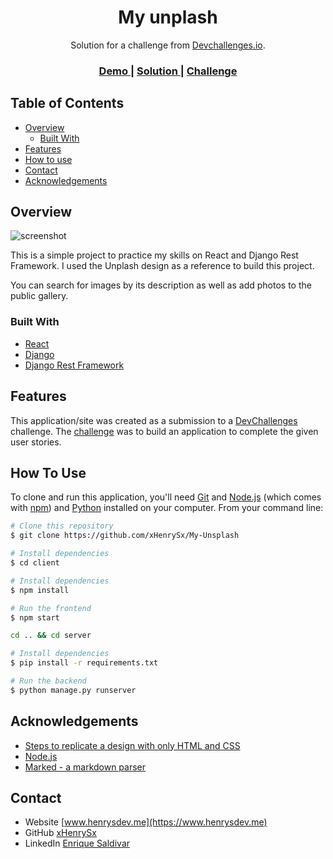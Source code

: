 <!-- Please update value in the {}  -->

<h1 align="center">My unplash</h1>

<div align="center">
   Solution for a challenge from  <a href="http://devchallenges.io" target="_blank">Devchallenges.io</a>.
</div>

<div align="center">
  <h3>
    <a href="https://myunplash.web.app/">
      Demo
    </a>
    <span> | </span>
    <a href="https://github.com/xHenrySx/My-Unsplash">
      Solution
    </a>
    <span> | </span>
    <a href="https://devchallenges.io/challenges/rYyhwJAxMfES5jNQ9YsP">
      Challenge
    </a>
  </h3>
</div>

<!-- TABLE OF CONTENTS -->

## Table of Contents

- [Overview](#overview)
  - [Built With](#built-with)
- [Features](#features)
- [How to use](#how-to-use)
- [Contact](#contact)
- [Acknowledgements](#acknowledgements)

<!-- OVERVIEW -->

## Overview

![screenshot](https://user-images.githubusercontent.com/16707738/92399059-5716eb00-f132-11ea-8b14-bcacdc8ec97b.png)

This is a simple project to practice my skills on React and Django Rest Framework. I used the Unplash design as a reference to build this project.

You can search for images by its description as well as add photos to the public gallery.

### Built With

<!-- This section should list any major frameworks that you built your project using. Here are a few examples.-->

- [React](https://reactjs.org/)
- [Django](https://www.djangoproject.com/)
- [Django Rest Framework](https://www.django-rest-framework.org/)

## Features

<!-- List the features of your application or follow the template. Don't share the figma file here :) -->

This application/site was created as a submission to a [DevChallenges](https://devchallenges.io/challenges) challenge. The [challenge](https://devchallenges.io/challenges/rYyhwJAxMfES5jNQ9YsP) was to build an application to complete the given user stories.

## How To Use

<!-- Example: -->

To clone and run this application, you'll need [Git](https://git-scm.com) and [Node.js](https://nodejs.org/en/download/) (which comes with [npm](http://npmjs.com)) and [Python](https://www.python.org/downloads/)
installed on your computer. From your command line:

```bash
# Clone this repository
$ git clone https://github.com/xHenrySx/My-Unsplash

# Install dependencies
$ cd client

# Install dependencies
$ npm install

# Run the frontend
$ npm start

cd .. && cd server

# Install dependencies
$ pip install -r requirements.txt

# Run the backend
$ python manage.py runserver
```

## Acknowledgements

<!-- This section should list any articles or add-ons/plugins that helps you to complete the project. This is optional but it will help you in the future. For example: -->

- [Steps to replicate a design with only HTML and CSS](https://devchallenges-blogs.web.app/how-to-replicate-design/)
- [Node.js](https://nodejs.org/)
- [Marked - a markdown parser](https://github.com/chjj/marked)

## Contact

- Website [www.henrysdev.me](https://www.henrysdev.me)
- GitHub [xHenrySx](https://github.com/xHenrySx)
- LinkedIn [Enrique Saldivar](https://www.linkedin.com/in/henry-saldivar/)
